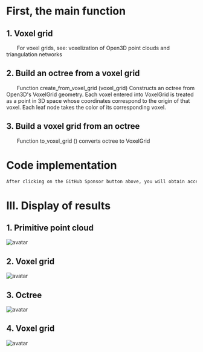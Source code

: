 #  First, the main function 

##   1. Voxel grid 

   For voxel grids, see: voxelization of Open3D point clouds and triangulation networks 

##   2. Build an octree from a voxel grid 

   Function create_from_voxel_grid (voxel_grid) Constructs an octree from Open3D's VoxelGrid geometry. Each voxel entered into VoxelGrid is treated as a point in 3D space whose coordinates correspond to the origin of that voxel. Each leaf node takes the color of its corresponding voxel. 

##   3. Build a voxel grid from an octree 

   Function to_voxel_grid () converts octree to VoxelGrid 

#  Code implementation 

  ```python  
After clicking on the GitHub Sponsor button above, you will obtain access permissions to my private code repository ( https://github.com/slowlon/my_code_bar ) to view this blog code. By searching the code number of this blog, you can find the code you need, code number is: 2024020309574436484
  ```  
#  III. Display of results 

##   1. Primitive point cloud 

 ![avatar]( 20210407200155164.png) 

##   2. Voxel grid 

 ![avatar]( 20210407200218641.png) 

##   3. Octree 

 ![avatar]( 20210407200236750.png) 

##   4. Voxel grid 

 ![avatar]( 20210407200254936.png) 


